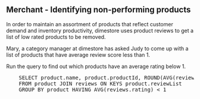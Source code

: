 ## Merchant - Identifying non-performing products

In order to maintain an assortment of products that reflect customer
demand and inventory productivity, dimestore uses product reviews to
get a list of low rated products to be removed.

Mary, a category manager at dimestore has asked Judy to come up with a
list of products that have average review score less than 1.

Run the query to find out which products have an average rating below
1.

<pre id="example">
	SELECT product.name, product.productId, ROUND(AVG(reviews.rating), 3) avgRating, COUNT(reviews) numReviews 
	FROM product JOIN reviews ON KEYS product.reviewList 
	GROUP BY product HAVING AVG(reviews.rating) < 1
</pre>
